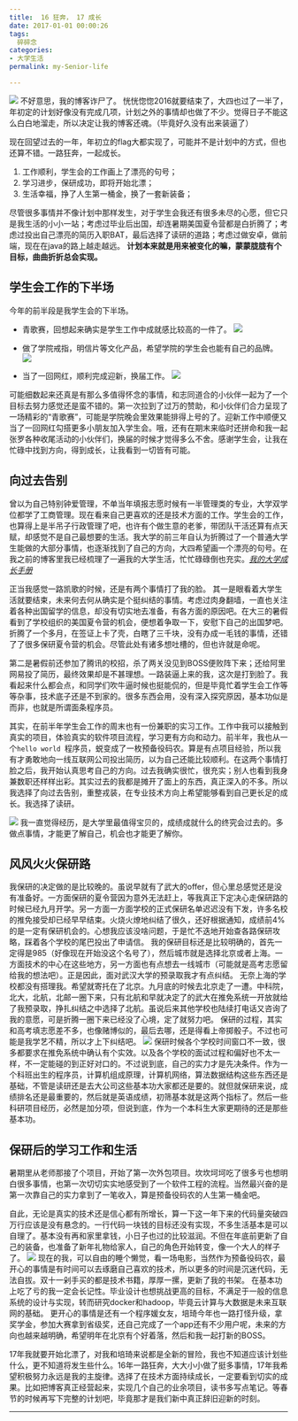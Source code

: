 ```yaml
---
title:  16 狂奔， 17 成长
date: 2017-01-01 00:00:26
tags:
  碎碎念
categories:
- 大学生活
permalink: my-Senior-life

---
```

![](https://image.kbiao.me/16-12-15/39110059-file_1481796834553_103a8.jpg?imageView2/2/w/600/interlace/1/)
不好意思，我的博客诈尸了。
恍恍惚惚2016就要结束了，大四也过了一半了，年初定的计划好像没有完成几项，计划之外的事情却也做了不少。觉得日子不能这么白白地溜走，所以决定让我的博客还魂。（毕竟好久没有出来装逼了）
<!--  more-->


现在回望过去的一年，年初立的flag大都实现了，可能并不是计划中的方式，但也还算不错。一路狂奔，一起成长。
1. 工作顺利，学生会的工作画上了漂亮的句号；
2. 学习进步，保研成功，即将开始北漂；
3. 生活幸福，挣了人生第一桶金，换了一套新装备；

尽管很多事情并不像计划中那样发生，对于学生会我还有很多未尽的心愿，但它只是我生活的小小一站；考虑过毕业后出国，却连暑期美国夏令营都是白折腾了；考虑过投出自己漂亮的简历入职BAT，最后选择了读研的道路；考虑过做安卓，做前端，现在在java的路上越走越远。 **计划本来就是用来被变化的嘛，蒙蒙胧胧有个目标，曲曲折折总会实现。**

## 学生会工作的下半场

今年的前半段是我学生会的下半场。 

 - 青歌赛，回想起来确实是学生工作中成就感比较高的一件了。
![](https://image.kbiao.me/16-12-31/2796513-file_1483191615704_d2b6.jpg?imageView2/2/w/600/interlace/1/)

 - 做了学院戒指，明信片等文化产品，希望学院的学生会也能有自己的品牌。
![](https://image.kbiao.me/16-12-31/85320252-file_1483192003979_1684b.jpg?imageView2/2/w/600/interlace/1/)

 - 当了一回网红，顺利完成迎新，换届工作。
![](https://image.kbiao.me/16-12-31/94065182-file_1483192329620_4428.jpg?imageView2/2/w/600/interlace/1/)
 
可能细数起来还真是有那么多值得怀念的事情，和志同道合的小伙伴一起为了一个目标去努力感觉还是蛮不错的。第一次拉到了过万的赞助，和小伙伴们合力呈现了一场精彩的“青歌赛”，可能是学院晚会里效果能排得上号的了。迎新工作中顺便又当了一回网红勾搭更多小朋友加入学生会。哦，还有在期末来临时还拼命和我一起张罗各种收尾活动的小伙伴们，换届的时候才觉得多么不舍。感谢学生会，让我在忙碌中找到方向，得到成长，让我看到一切皆有可能。



 
## 向过去告别
曾以为自己特别钟爱管理，不单当年填报志愿时候有一半管理类的专业，大学双学位都学了工商管理。现在看来自己更喜欢的还是技术方面的工作。学生会的工作，也算得上是半吊子行政管理了吧，也许有个做生意的老爹，带团队干活还算有点天赋，却感觉不是自己最想要的生活。我大学的前三年自认为折腾过了一个普通大学生能做的大部分事情，也逐渐找到了自己的方向，大四希望画一个漂亮的句号。在我之前的博客里我已经梳理了一遍我的大学生活，忙忙碌碌倒也充实。*[我的大学成长手册][1]*

正当我感觉一路凯歌的时候，还是有两个事情打了我的脸。
其一是眼看着大学生活就要结束，未来何去何从确实是个挺纠结的事情。考虑过肉身翻墙，一直也关注着各种出国留学的信息，却没有切实地去准备，有各方面的原因吧。在大三的暑假看到了学校组织的美国夏令营的机会，便想着争取一下，安慰下自己的出国梦吧。 折腾了一个多月，在签证上卡了壳，白瞎了三千块，没有办成一毛钱的事情，还错了了很多保研夏令营的机会。尽管此处有诸多想吐槽的，但也许就是命呢。

第二是暑假前还参加了腾讯的校招，杀了两关没见到BOSS便败阵下来；还给阿里网易投了简历，最终效果却是不甚理想。一路装逼上来的我，这次是打到脸了。我看起来什么都会点，和同学们吹牛逼时候也挺能侃的，但是毕竟忙着学生会工作等等杂事，技术底子还是不到家的。很多东西会用，没有深入探究原因，基本功似是而非，也就是所谓面条程序员。 

其实，在前半年学生会工作的周末也有一份兼职的实习工作。工作中我可以接触到真实的项目，体验真实的软件项目流程，学习更有方向和动力。前半年，我也从一个`hello world `程序员，蜕变成了一枚预备役码农。算是有点项目经验，所以我有才勇敢地向一线互联网公司投出简历，以为自己还能比较顺利。在这两个事情打脸之后，我开始认真思考自己的方向。过去我确实很忙，很充实；别人也看到我身兼数职还样样出彩。其实过去的我都是摊开了面上的东西，真正深入的不多。所以我选择了向过去告别，重整戎装，在专业技术方向上希望能够看到自己更长足的成长。我选择了读研。




![](https://image.kbiao.me/16-12-31/31996257-file_1483194918840_90b1.jpg)
我一直觉得经历，是大学里最值得宝贝的，成绩成就什么的终究会过去的。多做点事情，才能更了解自己，机会也才能更了解你。

## 风风火火保研路

我保研的决定做的是比较晚的。虽说早就有了武大的offer，但心里总感觉还是没有准备好。一方面保研的夏令营因为意外无法赶上，等我真正下定决心走保研路的时候已经九月开学。另一方面一方面学校的正式保研名单迟迟没有下发，许多名校的推免接受却已经早早结束。火烧火燎地纠结了很久，还好根据通知，成绩前4%的是一定有保研机会的。心想我应该没啥问题，于是忙不迭地开始查各路保研攻略，踩着各个学校的尾巴投出了申请信。
我的保研目标还是比较明确的，首先一定得是985（好像现在开始没这个名号了），然后城市就是选择北京或者上海。一方面技术的中心在这些地方，另一方面也有点想去一线城市（可能就是高考志愿留给我的想法吧）。正是因此，面对武汉大学的预录取我才有点纠结。
无奈上海的学校都没有搭理我。希望就寄托在了北京。九月底的时候去北京走了一遭。中科院，北大，北航，北邮一圈下来，只有北航和早就决定了的武大在推免系统一开放就给了我预录取，挣扎纠结之中选择了北航。虽说后来其他学校也陆续打电话又咨询了我的意愿，可是折腾一圈下来已经没了心境，定了就努力吧。
保研的过程，其实和高考填志愿差不多，也像赌博似的，最后去哪，还是得看上帝掷骰子。不过也可能是我学艺不精，所以才上下纠结吧。
![](http://i1.piimg.com/567571/237bc97cc061e7ed.jpg)
保研时候各个学校时间窗口不一致，很多都要求在推免系统中确认有个实效。以及各个学校的面试过程和偏好也不太一样，不一定能碰的到正好对口的。不过说到底，自己的实力才是先决条件。作为一个科班出生的程序员，计算机组成原理，计算机网络，算法数据结构这些东西还是基础，不管是读研还是去大公司这些基本功大家都还是要的。就但就保研来说，成绩排名还是最重要的，然后就是英语成绩，初筛基本就是这两个指标了。然后一些科研项目经历，必然是加分项，但说到底，作为一个本科生大家更期待的还是那些基本功。



## 保研后的学习工作和生活

暑期里从老师那接了个项目，开始了第一次外包项目。坎坎坷坷吃了很多亏也想明白很多事情，也第一次切切实实地感受到了一个软件工程的流程。当然最兴奋的是第一次靠自己的实力拿到了一笔收入，算是预备役码农的人生第一桶金吧。

自此，无论是真实的技术还是信心都有所增长，算一下这一年下来的代码量突破四万行应该是没有悬念的。一行代码一块钱的目标还没有实现，不多生活基本是可以自理了。基本没有再和家里拿钱，小日子也过的比较滋润。不但在年底前更新了自己的装备，也准备了新年礼物给家人，自己的角色开始转变，像一个大人的样子了。
![](https://image.kbiao.me/17-1-1/89740283-file_1483202764456_ed4c.jpg?imageView2/2/w/600/interlace/1/)
现在的我，可以自由的睡个懒觉，看一场电影，当然作为预备役码农，最开心的事情是有时间可以去琢磨自己喜欢的技术，所以更多的时间是沉迷代码，无法自拔。双十一剁手买的都是技术书籍，厚厚一摞，更新了我的书架。
在基本功上吃了亏的我一定会长记性。毕业设计也想挑战更高的目标，不满足于一般的信息系统的设计与实现，转而研究docker和hadoop，毕竟云计算与大数据是未来互联网的基础。
更开心的事情是还有一个程序媛女友，培琦今年也一路打怪升级，拿奖学金，参加大赛拿到省级奖，还自己完成了一个app还有不少用户呢，未来的方向也越来越明确，希望明年在北京有个好着落，然后和我一起打新的BOSS。

17年我就要开始北漂了，对我和培琦来说都是全新的冒险，我也不知道应该计划些什么，更不知道将发生些什么。16年一路狂奔，大大小小做了挺多事情，17年我希望积极努力永远是我的主旋律。选择了在技术方面持续成长，一定要看到切实的成果。比如把博客真正经营起来，实现几个自己的业余项目，读书多写点笔记。等春节的时候再写下完整的计划吧，毕竟那才是我们新中真正辞旧迎新的时刻。


---


  [1]: http://blog.kbiao.me/2016/07/21/%E6%88%91%E7%9A%84%E5%A4%A7%E5%AD%A6%E6%88%90%E9%95%BF%E6%89%8B%E5%86%8C/